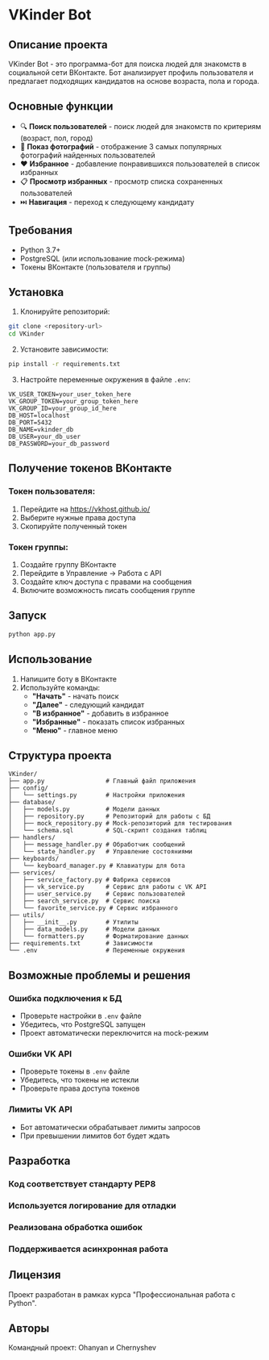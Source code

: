 # VKinder Bot

## Описание проекта

VKinder Bot - это программа-бот для поиска людей для знакомств в социальной сети ВКонтакте. Бот анализирует профиль пользователя и предлагает подходящих кандидатов на основе возраста, пола и города.

## Основные функции

- 🔍 **Поиск пользователей** - поиск людей для знакомств по критериям (возраст, пол, город)
- 📸 **Показ фотографий** - отображение 3 самых популярных фотографий найденных пользователей
- ❤️ **Избранное** - добавление понравившихся пользователей в список избранных
- 📋 **Просмотр избранных** - просмотр списка сохраненных пользователей
- ⏭️ **Навигация** - переход к следующему кандидату

## Требования

- Python 3.7+
- PostgreSQL (или использование mock-режима)
- Токены ВКонтакте (пользователя и группы)

## Установка

1. Клонируйте репозиторий:
```bash
git clone <repository-url>
cd VKinder
```

2. Установите зависимости:
```bash
pip install -r requirements.txt
```

3. Настройте переменные окружения в файле `.env`:
```env
VK_USER_TOKEN=your_user_token_here
VK_GROUP_TOKEN=your_group_token_here
VK_GROUP_ID=your_group_id_here
DB_HOST=localhost
DB_PORT=5432
DB_NAME=vkinder_db
DB_USER=your_db_user
DB_PASSWORD=your_db_password
```


## Получение токенов ВКонтакте

### Токен пользователя:
1. Перейдите на https://vkhost.github.io/
2. Выберите нужные права доступа
3. Скопируйте полученный токен

### Токен группы:
1. Создайте группу ВКонтакте
2. Перейдите в Управление → Работа с API
3. Создайте ключ доступа с правами на сообщения
4. Включите возможность писать сообщения группе

## Запуск

```bash
python app.py
```

## Использование

1. Напишите боту в ВКонтакте
2. Используйте команды:
   - **"Начать"** - начать поиск
   - **"Далее"** - следующий кандидат
   - **"В избранное"** - добавить в избранное
   - **"Избранные"** - показать список избранных
   - **"Меню"** - главное меню

## Структура проекта

```
VKinder/
├── app.py                 # Главный файл приложения
├── config/
│   └── settings.py        # Настройки приложения
├── database/
│   ├── models.py          # Модели данных
│   ├── repository.py      # Репозиторий для работы с БД
│   ├── mock_repository.py # Mock-репозиторий для тестирования
│   └── schema.sql         # SQL-скрипт создания таблиц
├── handlers/
│   ├── message_handler.py # Обработчик сообщений
│   └── state_handler.py   # Управление состояниями
├── keyboards/
│   └── keyboard_manager.py # Клавиатуры для бота
├── services/
│   ├── service_factory.py # Фабрика сервисов
│   ├── vk_service.py      # Сервис для работы с VK API
│   ├── user_service.py    # Сервис пользователей
│   ├── search_service.py  # Сервис поиска
│   └── favorite_service.py # Сервис избранного
├── utils/
│   ├── __init__.py        # Утилиты
│   ├── data_models.py     # Модели данных
│   └── formatters.py      # Форматирование данных
├── requirements.txt       # Зависимости
└── .env                   # Переменные окружения
```


## Возможные проблемы и решения

### Ошибка подключения к БД
- Проверьте настройки в `.env` файле
- Убедитесь, что PostgreSQL запущен
- Проект автоматически переключится на mock-режим

### Ошибки VK API
- Проверьте токены в `.env` файле
- Убедитесь, что токены не истекли
- Проверьте права доступа токенов

### Лимиты VK API
- Бот автоматически обрабатывает лимиты запросов
- При превышении лимитов бот будет ждать

## Разработка

### Код соответствует стандарту PEP8
### Используется логирование для отладки
### Реализована обработка ошибок
### Поддерживается асинхронная работа

## Лицензия

Проект разработан в рамках курса "Профессиональная работа с Python".

## Авторы

Командный проект: Ohanyan и Chernyshev 